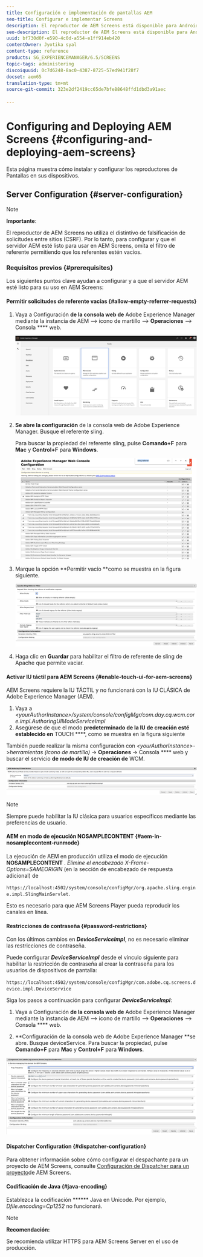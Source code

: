 ```yaml
---
title: Configuración e implementación de pantallas AEM
seo-title: Configurar e implementar Screens
description: El reproductor de AEM Screens está disponible para Android, Chrome OS, iOS y Windows. En esta página se describe la configuración y la implementación de AEM Screens y también se resumen las directrices de selección h/w para el dispositivo de reproducción.
seo-description: El reproductor de AEM Screens está disponible para Android, Chrome OS, iOS y Windows. En esta página se describe la configuración y la implementación de AEM Screens y también se resumen las directrices de selección h/w para el dispositivo de reproducción.
uuid: bf730d0f-e590-4c0d-a554-e1ff914eb420
contentOwner: Jyotika syal
content-type: reference
products: SG_EXPERIENCEMANAGER/6.5/SCREENS
topic-tags: administering
discoiquuid: 0c7d6248-8ac0-4387-8725-57ed941f28f7
docset: aem65
translation-type: tm+mt
source-git-commit: 323e2df2419cc65de7bfe88648ffd1dbd3a91aec

---
```



# Configuring and Deploying AEM Screens {#configuring-and-deploying-aem-screens}

Esta página muestra cómo instalar y configurar los reproductores de Pantallas en sus dispositivos.

## Server Configuration {#server-configuration}

>[!NOTE]
>
>**Importante**:
>
>El reproductor de AEM Screens no utiliza el distintivo de falsificación de solicitudes entre sitios (CSRF). Por lo tanto, para configurar y que el servidor AEM esté listo para usar en AEM Screens, omita el filtro de referente permitiendo que los referentes estén vacíos.

### Requisitos previos {#prerequisites}

Los siguientes puntos clave ayudan a configurar y a que el servidor AEM esté listo para su uso en AEM Screens:

#### Permitir solicitudes de referente vacías {#allow-empty-referrer-requests}

1. Vaya a Configuración **de la consola web de** Adobe Experience Manager mediante la instancia de AEM —&gt; icono de martillo —&gt; **Operaciones** —&gt; Consola **** web.

   ![screen_shot_2019-07-31at91253am](assets/screen_shot_2019-07-31at91253am.png)

1. **Se abre la configuración** de la consola web de Adobe Experience Manager. Busque el referente sling.

   Para buscar la propiedad del referente sling, pulse **Comando+F** para **Mac** y **Control+F** para **Windows**.

   ![screen_shot_2019-07-31at91728am](assets/screen_shot_2019-07-31at91728am.png)

1. Marque la opción **Permitir vacío **como se muestra en la figura siguiente.

   ![screen_shot_2019-07-31at91807am](assets/screen_shot_2019-07-31at91807am.png)

1. Haga clic en **Guardar** para habilitar el filtro de referente de sling de Apache que permite vaciar.

#### Activar IU táctil para AEM Screens {#enable-touch-ui-for-aem-screens}

AEM Screens requiere la IU TÁCTIL y no funcionará con la IU CLÁSICA de Adobe Experience Manager (AEM).

1. Vaya a *&lt;yourAuthorInstance&gt;/system/console/configMgr/com.day.cq.wcm.core.impl.AuthoringUIModeServiceImpl*
1. Asegúrese de que el modo **predeterminado de la IU de creación esté establecido en** TOUCH ****, como se muestra en la figura siguiente

También puede realizar la misma configuración con *&lt;yourAuthorInstance&gt;*-&gt;*herramientas (icono de martillo)* -&gt; **Operaciones** -&gt; Consola **** web y buscar el servicio **de modo de IU de creación de** WCM.

![screen_shot_2018-12-04at22425pm](assets/screen_shot_2018-12-04at22425pm.png)

>[!NOTE]
>
>Siempre puede habilitar la IU clásica para usuarios específicos mediante las preferencias de usuario.

#### AEM en modo de ejecución NOSAMPLECONTENT {#aem-in-nosamplecontent-runmode}

La ejecución de AEM en producción utiliza el modo de ejecución **NOSAMPLECONTENT** . *Elimine el encabezado X-Frame-Options=SAMEORIGIN* (en la sección de encabezado de respuesta adicional) de

`https://localhost:4502/system/console/configMgr/org.apache.sling.engine.impl.SlingMainServlet`.

Esto es necesario para que AEM Screens Player pueda reproducir los canales en línea.

#### Restricciones de contraseña {#password-restrictions}

Con los últimos cambios en ***DeviceServiceImpl***, no es necesario eliminar las restricciones de contraseña.

Puede configurar ***DeviceServiceImpl*** desde el vínculo siguiente para habilitar la restricción de contraseña al crear la contraseña para los usuarios de dispositivos de pantalla:

`https://localhost:4502/system/console/configMgr/com.adobe.cq.screens.device.impl.DeviceService`

Siga los pasos a continuación para configurar ***DeviceServiceImpl***:

1. Vaya a Configuración **de la consola web de** Adobe Experience Manager mediante la instancia de AEM —&gt; icono de martillo —&gt; **Operaciones** —&gt; Consola **** web.

1. **Configuración de la consola web de Adobe Experience Manager **se abre. Busque deviceService. Para buscar la propiedad, pulse **Comando+F** para **Mac** y **Control+F** para **Windows**.

![screen_shot_2019-07-31at92058am](assets/screen_shot_2019-07-31at92058am.png)

#### Dispatcher Configuration {#dispatcher-configuration}

Para obtener información sobre cómo configurar el despachante para un proyecto de AEM Screens, consulte [Configuración de Dispatcher para un proyecto](dispatcher-configurations-aem-screens.md)de AEM Screens.

#### Codificación de Java {#java-encoding}

Establezca la codificación ****** Java en Unicode. Por ejemplo, *Dfile.encoding=Cp1252* no funcionará.

>[!NOTE]
>
>**Recomendación:**
>
>Se recomienda utilizar HTTPS para AEM Screens Server en el uso de producción.

